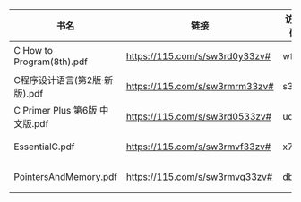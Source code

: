 | 书名                           | 链接                           | 访问码 | 语言 |
| ------------------------------ | ------------------------------ | ------ | ---- |
| C How to Program(8th).pdf      | https://115.com/s/sw3rd0y33zv# | wf13   | 英文 |
| C程序设计语言(第2版·新版).pdf  | https://115.com/s/sw3rmrm33zv# | s350   | 中文 |
| C Primer Plus 第6版 中文版.pdf | https://115.com/s/sw3rd0533zv# | udc1   | 中文 |
| EssentialC.pdf                 | https://115.com/s/sw3rmvf33zv# | x789   | 英文 |
| PointersAndMemory.pdf          | https://115.com/s/sw3rmvq33zv# | dba9   | 英文 |
